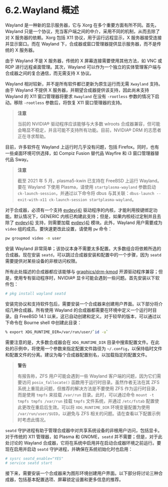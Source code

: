 # 6.2.Wayland 概述

Wayland 是一种新的显示服务器，它与 Xorg 在多个重要方面有所不同。首先，Wayland 只是一个协议，充当客户端之间的中介，采用不同的机制，从而去除了对 X 服务器的依赖。Xorg 包括 X11 协议，用于运行远程显示，X 服务器接受连接并显示窗口。而在 Wayland 下，合成器或窗口管理器提供显示服务器，而不是传统的 X 服务器。

由于 Wayland 不是 X 服务器，传统的 X 屏幕连接需要使用其他方法，如 VNC 或 RDP 进行远程桌面管理。其次，Wayland 可以作为一个独立的实体管理客户端与合成器之间的复合通信，而无需支持 X 协议。

Wayland 相对较新，并不是所有软件都已更新为原生运行而无需 `Xwayland` 支持。由于 Wayland 不提供 X 服务器，并期望合成器提供该支持，因此尚未支持 Wayland 的 X11 窗口管理器将要求 `Xwayland` 在没有 `-rootless` 参数的情况下启动。移除 `-rootless` 参数后，将恢复 X11 窗口管理器的支持。

>**注意**
>
> 当前的 NVIDIA® 驱动程序应该能够与大多数 wlroots 合成器兼容，但可能会略显不稳定，并且可能不支持所有功能。目前，NVIDIA® DRM 的志愿者正在寻求帮助。

目前，许多软件在 Wayland 上运行时几乎没有问题，包括 Firefox。同时，也有一些桌面环境可供选择，如 Compiz Fusion 替代品 Wayfire 和 i3 窗口管理器替代品 Sway。

>**注意**
>
>截至 2021 年 5 月，plasma5-kwin 已支持在 FreeBSD 上运行 Wayland。要在 Wayland 下使用 Plasma，请使用 `startplasma-wayland` 参数启动 `ck-launch-session`，并通过以下命令将 dbus 与其关联：`dbus-launch --exit-with-x11 ck-launch-session startplasma-wayland`。

对于合成器，必须有一个支持 [evdev(4)](https://man.freebsd.org/cgi/man.cgi?query=evdev&sektion=4&format=html) 驱动程序的内核，才能利用按键绑定功能。默认情况下，GENERIC 内核已构建此支持；但是，如果内核经过定制并且去除了 [evdev(4)](https://man.freebsd.org/cgi/man.cgi?query=evdev&sektion=4&format=html) 支持，则需要加载 [evdev(4)](https://man.freebsd.org/cgi/man.cgi?query=evdev&sektion=4&format=html) 模块。此外，Wayland 用户需要成为 `video` 组的成员。要快速更改此设置，请使用 `pw` 命令：

```sh
pw groupmod video -m user
```

安装 Wayland 非常简单；该协议本身不需要太多配置。大多数组合将依赖所选的合成器。现在安装 `seatd`，可以跳过合成器安装和配置中的一个步骤，因为 `seatd` 需要提供对某些设备的非根访问权限。

所有此处描述的合成器都应该能够与 [graphics/drm-kmod](https://cgit.freebsd.org/ports/tree/graphics/drm-kmod/) 开源驱动程序兼容；但是，使用专有驱动程序时，NVIDIA® 显卡可能会遇到一些问题。首先安装以下软件包：

```sh
# pkg install wayland seatd
```

安装完协议和支持软件包后，需要安装一个合成器来创建用户界面。以下部分将介绍几种合成器。所有使用 Wayland 的合成器都需要在环境中定义一个运行时目录。自 FreeBSD 14.1 以来，这已自动创建和定义。对于较早的版本，可以通过以下命令在 Bourne shell 中创建此目录：

```sh
% export XDG_RUNTIME_DIR=/var/run/user/`id -u`
```

需要注意的是，大多数合成器会在 `XDG_RUNTIME_DIR` 目录中搜索配置文件。在此处的示例中，将使用一个参数来指定配置文件路径为 `~/.config`，以保持临时文件和配置文件的分离。建议为每个合成器配置别名，以加载指定的配置文件。

>**警告**
>
> 有报告称，ZFS 用户可能会遇到一些 Wayland 客户端的问题，因为它们需要访问 `posix_fallocate()` 函数用于运行时目录。虽然作者无法在其 ZFS 系统上重现此问题，但推荐的解决方法是不要使用 ZFS 作为运行时目录，而是使用 `tmpfs` 来挂载 `/var/run` 目录。此时，可以通过命令 `mount -t tmpfs tmpfs /var/run` 挂载 `tmpfs` 文件系统，并通过 `/etc/fstab` 配置使此更改在重启后生效。可以将 `XDG_RUNTIME_DIR` 环境变量配置为使用 `/var/run/user/$UID`，以避免与 ZFS 相关的问题。请在查看以下配置示例时考虑此情况。

`seatd` 守护进程有助于管理合成器中对共享系统设备的非根用户访问，包括显卡。对于传统的 X11 管理器，如 Plasma 和 GNOME，`seatd` 并不需要；但是，对于此处讨论的 Wayland 合成器，它将在系统中启用并在启动合成器环境之前运行。要现在启用并启动 `seatd` 守护进程，并确保在系统初始化时也启用：

```sh
# sysrc seatd_enable="YES"
# service seatd start
```

接下来，需要安装一个合成器来为图形环境创建用户界面。以下部分将讨论三种合成器，包括基本配置选项、屏幕锁定设置和更多信息的推荐。
